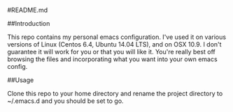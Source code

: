 #README.md

##Introduction

This repo contains my personal emacs configuration. I've used it on various
versions of Linux (Centos 6.4, Ubuntu 14.04 LTS), and on OSX 10.9.  I don't
guarantee it will work for you or that you will like it.  You're really best
off browsing the files and incorporating what you want into your own emacs
config.

##Usage

Clone this repo to your home directory and rename the project directory to
~/.emacs.d and you should be set to go.
